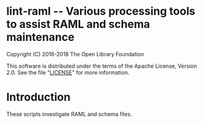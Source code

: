 # lint-raml -- Various processing tools to assist RAML and schema maintenance

Copyright (C) 2016-2018 The Open Library Foundation

This software is distributed under the terms of the Apache License,
Version 2.0. See the file "[LICENSE](LICENSE)" for more information.

# Introduction

These scripts investigate RAML and schema files.

